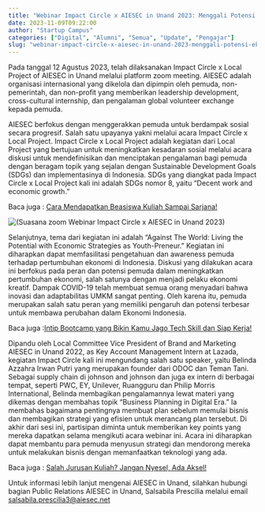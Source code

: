 ```yaml
---
title: "Webinar Impact Circle x AIESEC in Unand 2023: Menggali Potensi Ekonomi dengan ‘Youth-Preneur’"
date: 2023-11-09T09:22:00
author: "Startup Campus"
categories: ["Digital", "Alumni", "Semua", "Update", "Pengajar"]
slug: "webinar-impact-circle-x-aiesec-in-unand-2023-menggali-potensi-ekonomi-dengan-youth-preneur"
---
```


Pada tanggal 12 Agustus 2023, telah dilaksanakan Impact Circle x Local Project of AIESEC in Unand melalui platform zoom meeting. AIESEC adalah organisasi internasional yang dikelola dan dipimpin oleh pemuda, non-pemerintah, dan non-profit yang memberikan leadership development, cross-cultural internship, dan pengalaman global volunteer exchange kepada pemuda.

AIESEC berfokus dengan menggerakkan pemuda untuk berdampak sosial secara progresif. Salah satu upayanya yakni melalui acara Impact Circle x Local Project. Impact Circle x Local Project adalah kegiatan dari Local Project yang bertujuan untuk meningkatkan kesadaran sosial melalui acara diskusi untuk mendefinisikan dan menciptakan pengalaman bagi pemuda dengan beragam topik yang sejalan dengan Sustainable Development Goals (SDGs) dan implementasinya di Indonesia. SDGs yang diangkat pada Impact Circle x Local Project kali ini adalah SDGs nomor 8, yaitu “Decent work and economic growth.”

Baca juga : [Cara Mendapatkan Beasiswa Kuliah Sampai Sarjana!](https://startupcampus.id/blog/cara-mendapatkan-beasiswa-kuliah-sampai-sarjana/)

![(Suasana zoom Webinar Impact Circle x AIESEC in Unand 2023)](/uploads/2023/11/image.png)

Selanjutnya, tema dari kegiatan ini adalah “Against The World: Living the Potential with Economic Strategies as Youth-Preneur.” Kegiatan ini diharapkan dapat memfasilitasi pengetahuan dan awareness pemuda terhadap pertumbuhan ekonomi di Indonesia. Diskusi yang dilakukan acara ini berfokus pada peran dan potensi pemuda dalam meningkatkan pertumbuhan ekonomi, salah satunya dengan menjadi pelaku ekonomi kreatif. Dampak COVID-19 telah membuat semua orang menyadari bahwa inovasi dan adaptabilitas UMKM sangat penting. Oleh karena itu, pemuda merupakan salah satu peran yang memiliki pengaruh dan potensi terbesar untuk membawa perubahan dalam Ekonomi Indonesia.

Baca juga :[Intip Bootcamp yang Bikin Kamu Jago Tech Skill dan Siap Kerja!](https://www.startupcampus.id/blog/intip-bootcamp-yang-bikin-kamu-jago-tech-skill-dan-siap-kerja/?_gl=1*1sv38yr*_ga*MTU3NjU4MzE0OC4xNjU3NjEwNDc3*_ga_3G9FB2PL4B*MTY5ODM5MTM5MC4xNTUuMC4xNjk4MzkxMzkwLjAuMC4w*_ga_S5WKMBQ8R2*MTY5ODM5MTM5MC44My4wLjE2OTgzOTEzOTAuMC4wLjA.&_ga=2.138905780.606430162.1698391391-1576583148.1657610477)

Dipandu oleh Local Committee Vice President of Brand and Marketing AIESEC in Unand 2022, as Key Account Management Intern at Lazada, kegiatan Impact Circle kali ini mengundang salah satu speaker, yaitu Belinda Azzahra Irwan Putri yang merupakan founder dari ODOC dan Teman Tani. Sebagai supply chain di johnson and johnson dan juga ex intern di berbagai tempat, seperti PWC, EY, Unilever, Ruangguru dan Philip Morris International, Belinda membagikan pengalamannya lewat materi yang dikemas dengan membahas topik “Business Planning in Digital Era.” Ia membahas bagaimana pentingnya membuat plan sebelum memulai bisnis dan membagikan strategi yang efisien untuk merancang plan tersebut. Di akhir dari sesi ini, partisipan diminta untuk memberikan key points yang mereka dapatkan selama mengikuti acara webinar ini. Acara ini diharapkan dapat membantu para pemuda menyusun strategi dan mendorong mereka untuk melakukan bisnis dengan memanfaatkan teknologi yang ada.

Baca juga : [Salah Jurusan Kuliah? Jangan Nyesel, Ada Aksel!](https://startupcampus.id/blog/salah-jurusan-kuliah-jangan-nyesel-ada-aksel/)

Untuk informasi lebih lanjut mengenai AIESEC in Unand, silahkan hubungi bagian Public Relations AIESEC in Unand, Salsabila Prescilia melalui email salsabila.prescilia3@aiesec.net